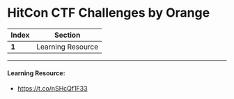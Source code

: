 # HitCon CTF Challenges by Orange

Index | Section
--- | ---
**1** | Learning Resource

___


#### Learning Resource: 

* https://t.co/nSHcQf1F33
